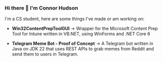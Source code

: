 ### Hi there 👋 I'm Connor Hudson

I'm a CS student, here are some things I've made or am working on:

- **Win32ContentPrepToolGUI** -> Wrapper for the Microsoft Content Prep Tool for Intune written in VB.NET, using WinForms and .NET Core 6

- **Telegram Meme Bot - Proof of Concept** -> A Telegram bot written in Java on JDK 22 that uses REST APIs to grab memes from Reddit and send them to users in Telegram.
